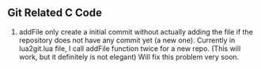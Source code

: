 ## Git Related C Code
1. addFile only create a initial commit without actually adding the file if the repository does not have any commit yet (a new one).
	Currently in lua2git.lua file, I call addFile function twice for a new repo. (This will work, but it definitely is not elegant)
	Will fix this problem very soon.
